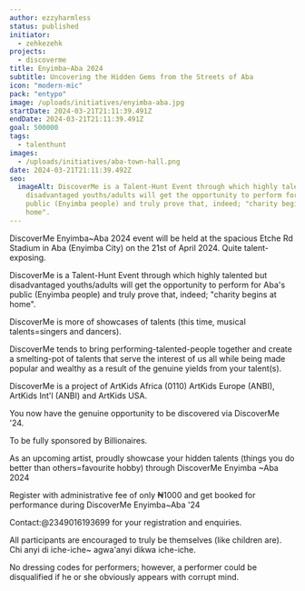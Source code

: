 ```yaml
---
author: ezzyharmless
status: published
initiator:
  - zehkezehk
projects:
  - discoverme
title: Enyimba~Aba 2024
subtitle: Uncovering the Hidden Gems from the Streets of Aba
icon: "modern-mic"
pack: "entypo"
image: /uploads/initiatives/enyimba-aba.jpg
startDate: 2024-03-21T21:11:39.491Z
endDate: 2024-03-21T21:11:39.491Z
goal: 500000
tags:
  - talenthunt
images:
  - /uploads/initiatives/aba-town-hall.png
date: 2024-03-21T21:11:39.492Z
seo:
  imageAlt: DiscoverMe is a Talent-Hunt Event through which highly talented but
    disadvantaged youths/adults will get the opportunity to perform for Aba's
    public (Enyimba people) and truly prove that, indeed; "charity begins at
    home".
---
```

DiscoverMe Enyimba~Aba 2024 event will be held at the spacious Etche Rd Stadium in Aba (Enyimba City) on the 21st of April 2024. Quite talent-exposing.

DiscoverMe is a Talent-Hunt Event through which highly talented but disadvantaged youths/adults will get the opportunity to perform for Aba's public (Enyimba people) and truly prove that, indeed; "charity begins at home".

DiscoverMe is more of showcases of talents (this time, musical talents=singers and dancers).

DiscoverMe tends to bring performing-talented-people together and create a smelting-pot of talents that serve the interest of us all while being made popular and wealthy as a result of the genuine yields from your talent(s).

DiscoverMe is a project of ArtKids Africa (0110)
ArtKids Europe (ANBI), ArtKids Int'l (ANBI) and
ArtKids USA.

You now have the genuine opportunity to be discovered via DiscoverMe '24.

To be fully sponsored by Billionaires.

As an upcoming artist, proudly showcase your hidden talents  (things you do better than others=favourite hobby) through DiscoverMe Enyimba ~Aba 2024

Register with administrative fee of only ₦1000 and get booked for performance during DiscoverMe Enyimba~Aba '24

Contact:@2349016193699 for your registration and enquiries.

All participants are encouraged to truly be themselves (like children are).
Chi anyi di iche-iche~ agwa'anyi dikwa iche-iche.

No dressing codes for performers; however, a performer could be disqualified if he or she obviously appears with corrupt mind.
